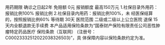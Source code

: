 用药期限
确诊之日起2年
免赔额
0元
报销额度
最高150万元
1.社保目录外用药：报销比例100%
报销比例
2.社保目录内用药：报销比例100%，未
经医保结算的，按照报销比例60%
等待期
30天
医院范围
二级或二级以上公立医院
退保
15天内全额退款无手续费
本产品适用保险条款为“国泰财产保险有限责任公司恶性肿瘤特定药品医疗
保险条款（互联网）
(注册号：C00023332512022038326503)”，具
体保障内容以保险条款约定为准。
